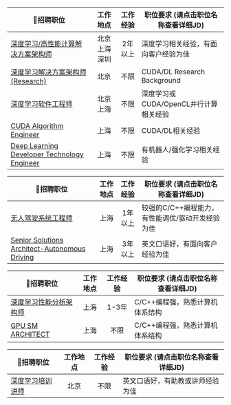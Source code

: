 |:pushpin:招聘职位|工作地点|工作经验|职位要求 (请点击职位名称查看详细JD)|
|-------|:--------:|:-------:|-------|
|[深度学习/高性能计算解决方案架构师](/深度学习or高性能计算解决方案架构师.md)|北京  上海  深圳|2年以上|深度学习相关经验，有面向客户经验为佳|
|[深度学习解决方案架构师(Research)](/深度学习解决方案架构师(Research).md)|北京|不限|CUDA/DL Research Background|
|[深度学习软件工程师](/深度学习工程师.md)|北京  上海|不限|深度学习或CUDA/OpenCL并行计算相关经验|
|[CUDA Algorithm Engineer](/CUDA_Algorithm_Engineer.md)|上海|不限|CUDA/DL相关经验|
|[Deep Learning Developer Technology Engineer](/Deep_Learning_Developer_Technology_Engineer.md)|上海|不限|有机器人/强化学习相关经验|

|:pushpin:招聘职位|工作地点|工作经验|职位要求 (请点击职位名称查看详细JD)|
|-------|:--------:|:-------:|-------|
|[无人驾驶系统工程师](/无人驾驶系统工程师.md)|上海|1年以上|较强的C/C++编程能力，有性能调优/驱动开发经验为佳|
|[Senior Solutions Architect-Autonomous Driving](/Senior_Solutions_Architect-Autonomous_Driving.md)|上海|3年以上|英文口语好，有面向客户经验为佳|

|:pushpin:招聘职位|工作地点|工作经验|职位要求 (请点击职位名称查看详细JD)|
|-------|:--------:|:-------:|-------|
|[深度学习性能分析架构师](/深度学习性能分析架构师.md)|上海|1-3年|C/C++编程强，熟悉计算机体系结构|
|[GPU SM ARCHITECT](/GPU_SM_ARCHITECT.md)|上海|不限|C/C++编程强，熟悉计算机体系结构|

|:pushpin:招聘职位|工作地点|工作经验|职位要求 (请点击职位名称查看详细JD)|
|-------|:--------:|:-------:|-------|
|[深度学习培训讲师](/深度学习培训讲师.md)|北京|不限|英文口语好，有助教或讲师经验为佳|

